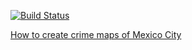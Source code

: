 [![Build Status](https://travis-ci.org/diegovalle/mxc.crime.maps.svg?branch=master)](https://travis-ci.org/diegovalle/mxc.crime.maps)

[How to create crime maps of Mexico City](https://blog.diegovalle.net/2016/10/crime-maps-of-mexico-city.html)
